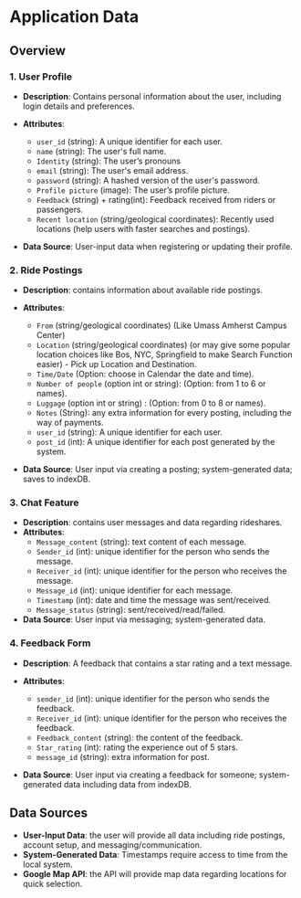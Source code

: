 # Application Data 

##  Overview

### 1. User Profile

- **Description**: Contains personal information about the user, including login details and preferences.
- **Attributes**:
  - `user_id` (string): A unique identifier for each user.
  - `name` (string): The user's full name.
  - `Identity` (string): The user’s pronouns
  - `email` (string): The user's email address.
  - `password` (string): A hashed version of the user's password.
  - `Profile picture` (image): The user’s profile picture.
  - `Feedback` (string) + rating(int): Feedback received from riders or passengers.
  - `Recent location` (string/geological coordinates): Recently used locations (help users with faster searches and postings).

- **Data Source**: User-input data when registering or updating their profile.

### 2. Ride Postings

- **Description**: contains information about available ride postings.
- **Attributes**:
  - `From` (string/geological coordinates) (Like Umass Amherst Campus Center) 
  - `Location` (string/geological coordinates) (or may give some popular location choices like Bos, NYC, Springfield to make Search Function easier) - Pick up Location and Destination.
  - `Time/Date` (Option: choose in Calendar the date and time).
  - `Number of people` (option int or string): (Option: from 1 to 6 or names).
  - `Luggage` (option int or string) : (Option: from 0 to 8 or names).
  - `Notes` (String): any extra information for every posting, including the way of payments.
  - `user_id` (string): A unique identifier for each user.
  - `post_id` (int): A unique identifier for each post generated by the system.
    
- **Data Source**: User input via creating a posting; system-generated data; saves to indexDB.

### 3. Chat Feature

- **Description**: contains user messages and data regarding rideshares.
- **Attributes**:
  - `Message_content` (string): text content of each message.
  - `Sender_id` (int): unique identifier for the person who sends the message.
  - `Receiver_id` (int): unique identifier for the person who receives the message.
  - `Message_id` (int): unique identifier for each message.
  - `Timestamp` (int): date and time the message was sent/received.
  - `Message_status` (string): sent/received/read/failed.
- **Data Source**: User input via messaging; system-generated data.

### 4. Feedback Form

- **Description**: A feedback that contains a star rating and a text message.
- **Attributes**:
  - `sender_id` (int): unique identifier for the person who sends the feedback.
  - `Receiver_id` (int): unique identifier for the person who receives the feedback.
  - `Feedback_content` (string): the content of the feedback.
  - `Star_rating` (int): rating the experience out of 5 stars.
  - `message_id` (string): extra information for post. 

- **Data Source**: User input via creating a feedback for someone; system-generated data including data from indexDB.



## Data Sources

- **User-Input Data**: the user will provide all data including ride postings, account setup, and messaging/communication.
- **System-Generated Data**: Timestamps require access to time from the local system. 
- **Google Map API**: the API will provide map data regarding locations for quick selection.
